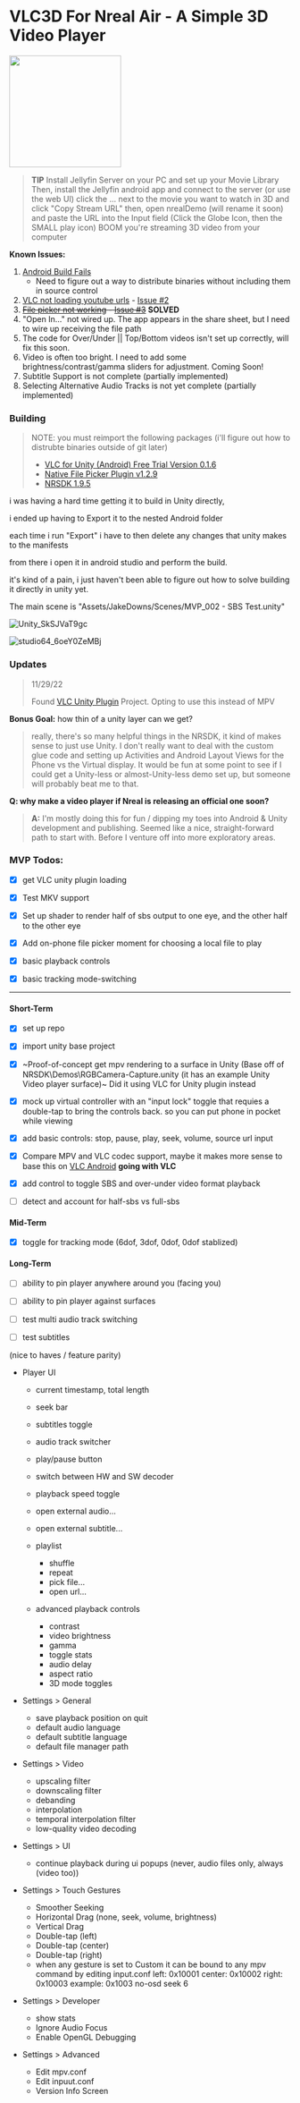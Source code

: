 # VLC3D For Nreal Air - A Simple 3D Video Player

<img width="200" src="https://user-images.githubusercontent.com/1683122/205008687-1d3cd009-47a9-411b-bfc7-e8c15baebe10.png" />

> **TIP** Install Jellyfin Server on your PC and set up your Movie Library
> Then, install the Jellyfin android app and connect to the server (or use the web UI)
> click the ... next to the movie you want to watch in 3D and click "Copy Stream URL"
> then, open nrealDemo (will rename it soon) and paste the URL into the Input field (Click the Globe Icon, then the SMALL play icon)
> BOOM you're streaming 3D video from your computer

**Known Issues:**
1. [Android Build Fails](https://github.com/jakedowns/Nreal-Unity-Demos/issues/1) 
     - Need to figure out a way to distribute binaries without including them in source control
1. [VLC not loading youtube urls](https://code.videolan.org/videolan/vlc-unity/-/issues/168) - [Issue #2](https://github.com/jakedowns/Nreal-Unity-Demos/issues/2)
1. ~~[File picker not working](https://github.com/yasirkula/UnityNativeFilePicker/issues/31) - [Issue #3](https://github.com/jakedowns/Nreal-Unity-Demos/issues/3)~~ **SOLVED**
1. "Open In..." not wired up. The app appears in the share sheet, but I need to wire up receiving the file path
1. The code for Over/Under || Top/Bottom videos isn't set up correctly, will fix this soon.
1. Video is often too bright. I need to add some brightness/contrast/gamma sliders for adjustment. Coming Soon!
1. Subtitle Support is not complete (partially implemented)
1. Selecting Alternative Audio Tracks is not yet complete (partially implemented)

### Building

> NOTE: you must reimport the following packages (i'll figure out how to distrubte binaries outside of git later)
> - [VLC for Unity (Android) Free Trial Version 0.1.6](https://videolabs.io/solutions/unity/#:~:text=more%20platform%20support.-,Free%20trial%20version,-We%20offer%20a)
> - [Native File Picker Plugin v1.2.9](https://github.com/yasirkula/UnityNativeFilePicker)
> - [NRSDK 1.9.5](https://developer.nreal.ai/download)


i was having a hard time getting it to build in Unity directly,

i ended up having to Export it to the nested Android folder

each time i run "Export" i have to then delete any changes that unity makes to the manifests

from there i open it in android studio and perform the build.

it's kind of a pain, i just haven't been able to figure out how to solve building it directly in unity yet.

The main scene is "Assets/JakeDowns/Scenes/MVP_002 - SBS Test.unity"

![Unity_SkSJVaT9gc](https://user-images.githubusercontent.com/1683122/205026934-7a8e1fdf-78f1-46fa-919b-5b3be9c0c2de.png)

![studio64_6oeY0ZeMBj](https://user-images.githubusercontent.com/1683122/205026956-890d6b33-e16b-4553-8704-dde989dd9827.png)

### Updates

> 11/29/22
>
> Found [VLC Unity Plugin](https://code.videolan.org/videolan/vlc-unity) Project. Opting to use this instead of MPV

**Bonus Goal:** how thin of a unity layer can we get?

> really, there's so many helpful things in the NRSDK, it kind of makes sense to just use Unity. I don't really want to deal with the custom glue code and setting up Activities and Android Layout Views for the Phone vs the Virtual display. It would be fun at some point to see if I could get a Unity-less or almost-Unity-less demo set up, but someone will probably beat me to that.

**Q: why make a video player if Nreal is releasing an official one soon?** 

> **A:** I'm mostly doing this for fun / dipping my toes into Android & Unity development and publishing. Seemed like a nice, straight-forward path to start with. Before I venture off into more exploratory areas.

### MVP Todos:

- [x] get VLC unity plugin loading

- [x] Test MKV support

- [x] Set up shader to render half of sbs output to one eye, and the other half to the other eye

- [x] Add on-phone file picker moment for choosing a local file to play

- [x] basic playback controls

- [x] basic tracking mode-switching

---

#### Short-Term

- [x] set up repo

- [x] import unity base project

- [x] ~Proof-of-concept get mpv rendering to a surface in Unity
	(Base off of NRSDK\Demos\RGBCamera-Capture.unity (it has an example Unity Video player surface)~ Did it using VLC for Unity plugin instead

- [x] mock up virtual controller with an "input lock" toggle that requies a double-tap to bring the controls back. so you can put phone in pocket while viewing

- [x] add basic controls: stop, pause, play, seek, volume, source url input

- [x] Compare MPV and VLC codec support, maybe it makes more sense to base this on [VLC Android](https://github.com/videolan/vlc-android) **going with VLC**

- [x] add control to toggle SBS and over-under video format playback

- [ ] detect and account for half-sbs vs full-sbs

#### Mid-Term

- [x] toggle for tracking mode (6dof, 3dof, 0dof, 0dof stablized)

#### Long-Term

- [ ] ability to pin player anywhere around you (facing you)
- [ ] ability to pin player against surfaces
- [ ] test multi audio track switching
- [ ] test subtitles


(nice to haves / feature parity)

- Player UI
	- current timestamp, total length
	- seek bar
	- subtitles toggle
	- audio track switcher
	- play/pause button
	- switch between HW and SW decoder
	- playback speed toggle 

	- open external audio...
	- open external subtitle...
	- playlist
		- shuffle
		- repeat
		- pick file...
		- open url...

	- advanced playback controls
		- contrast
		- video brightness
		- gamma
		- toggle stats
		- audio delay
		- aspect ratio
		- 3D mode toggles 

- Settings > General
	- save playback position on quit
	- default audio language
	- default subtitle language
	- default file manager path
	
- Settings > Video
	- upscaling filter
	- downscaling filter
	- debanding
	- interpolation
	- temporal interpolation filter
	- low-quality video decoding

- Settings > UI
	- continue playback during ui popups (never, audio files only, always (video too))

- Settings > Touch Gestures
	- Smoother Seeking
	- Horizontal Drag (none, seek, volume, brightness)
	- Vertical Drag
	- Double-tap (left)
	- Double-tap (center)
	- Double-tap (right)
	* when any gesture is set to Custom it can be bound to any mpv command by editing input.conf
		left:   0x10001
		center: 0x10002
		right:  0x10003
		example: 0x1003 no-osd seek 6

- Settings > Developer
	- show stats
	- Ignore Audio Focus 
	- Enable OpenGL Debugging

- Settings > Advanced
	- Edit mpv.conf
	- Edit inpuut.conf
	- Version Info Screen
